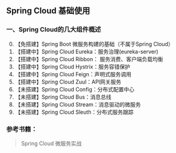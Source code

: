## Spring Cloud 基础使用

### 一、Spring Cloud的几大组件概述
0. 【免搭建】Spring Boot 微服务构建的基础（不属于Spring Cloud）
1. 【搭建中】Spring Cloud Eureka：服务治理(eureka-server)
1. 【搭建中】Spring Cloud Ribbon： 服务消费、客户端负载均衡
1. 【搭建中】Spring Cloud Hystrix：服务容错保护
1. 【搭建中】Spring Cloud Feign：声明式服务调用
1. 【搭建中】Spring Cloud Zuul：API网关服务
1. 【未搭建】Spring Cloud Config：分布式配置中心
1. 【未搭建】Spring Cloud Bus：消息总线
1. 【未搭建】Spring Cloud Stream：消息驱动的微服务
1. 【未搭建】Spring Cloud Sleuth：分布式服务跟踪

### 参考书籍：
> Spring Cloud 微服务实战